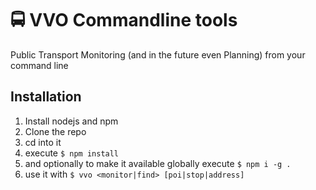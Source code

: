 # 🚍 VVO Commandline tools

Public Transport Monitoring (and in the future even Planning) from your command line

## Installation

1. Install nodejs and npm <br>
2. Clone the repo <br>
3. cd into it <br>
4. execute `$ npm install` <br>
5. and optionally to make it available globally execute `$ npm i -g .` <br>
6. use it with `$ vvo <monitor|find> [poi|stop|address]` <br>
